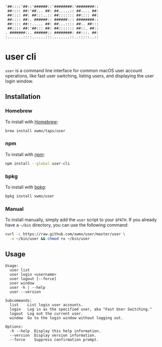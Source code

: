 ```
'##::::'##::'######::'########:'########::
 ##:::: ##:'##... ##: ##.....:: ##.... ##:
 ##:::: ##: ##:::..:: ##::::::: ##:::: ##:
 ##:::: ##:. ######:: ######::: ########::
 ##:::: ##::..... ##: ##...:::: ##.. ##:::
 ##:::: ##:'##::: ##: ##::::::: ##::. ##::
. #######::. ######:: ########: ##:::. ##:
:.......::::......:::........::..:::::..::
```

# user cli

`user` is a command line interface for common macOS user account operations,
like fast user switching, listing users, and displaying the user login window.

## Installation

### Homebrew

To install with [Homebrew](http://brew.sh/):

```bash
brew install xwmx/taps/user
```

### npm

To install with [npm](https://www.npmjs.com/package/user-cli):

```bash
npm install --global user-cli
```

### bpkg

To install with [bpkg](http://www.bpkg.io/):

```bash
bpkg install xwmx/user
```

### Manual

To install manually, simply add the `user` script to your `$PATH`. If
you already have a `~/bin` directory, you can use the following command:

```bash
curl -L https://raw.github.com/xwmx/user/master/user \
  -o ~/bin/user && chmod +x ~/bin/user
```

## Usage

```
Usage:
  user list
  user login <username>
  user logout [--force]
  user window
  user -h | --help
  user --version

Subcommands:
  list    List login user accounts.
  login   Log in as the specified user, aka "Fast User Switching."
  logout  Log out the current user.
  window  Go to the login window without logging out.

Options:
  -h --help  Display this help information.
  --version  Display version information.
  --force    Suppress confirmation prompt.
```

